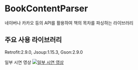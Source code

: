 # BookContentParser
네이버나 카카오 등의 API를 활용하여 책의 목차를 파싱하는 라이브러리

## 주요 사용 라이브러리
Retrofit:2.9.0, Jsoup:1.15.3, Gson:2.9.0 

일부 시연 영상
[![일부 시연 영상](http://img.youtube.com/vi/Jx4xAcmqnrw/0.jpg)](https://youtu.be/Jx4xAcmqnrw)
